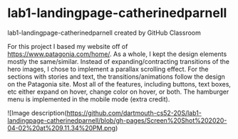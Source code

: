 # lab1-landingpage-catherinedparnell
lab1-landingpage-catherinedparnell created by GitHub Classroom

For this project I based my website off of https://www.patagonia.com/home/. 
As a whole, I kept the design elements mostly the same/similar. 
Instead of expanding/contracting transitions of the hero images, I chose to implement a parallax scrolling effect.
For the sections with stories and text, the transitions/animations follow the design on the Patagonia site.
Most all of the features, including buttons, text boxes, etc either expand on hover, change color on hover, or both.
The hamburger menu is implemented in the mobile mode (extra credit).

![Image description(https://github.com/dartmouth-cs52-20S/lab1-landingpage-catherinedparnell/blob/gh-pages/Screen%20Shot%202020-04-02%20at%209.11.34%20PM.png)


